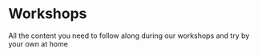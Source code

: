 # Workshops
All the content you need to follow along during our workshops and try by your own at home 
